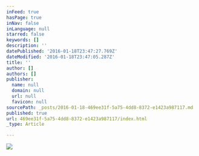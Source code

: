 ```yaml
---
inFeed: true
hasPage: true
inNav: false
inLanguage: null
starred: false
keywords: []
description: ''
datePublished: '2016-01-18T23:47:27.769Z'
dateModified: '2016-01-18T23:47:05.287Z'
title: ''
author: []
authors: []
publisher:
  name: null
  domain: null
  url: null
  favicon: null
sourcePath: _posts/2016-01-18-469ee31f-5a75-4dd8-8372-e1423a987117.md
published: true
url: 469ee31f-5a75-4dd8-8372-e1423a987117/index.html
_type: Article

---
```

![](https://the-grid-user-content.s3-us-west-2.amazonaws.com/714804fb-5add-4405-8a8e-f7da428b0ddf.png)